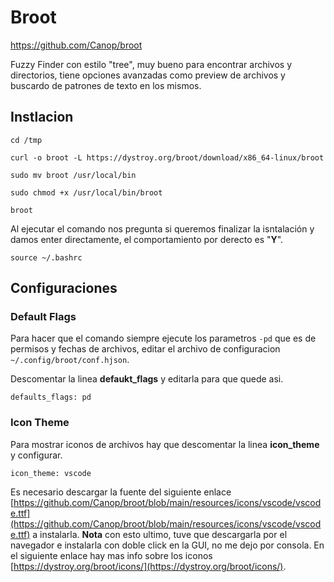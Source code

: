 # Broot

https://github.com/Canop/broot

Fuzzy Finder con estilo "tree", muy bueno para encontrar archivos y directorios, tiene opciones avanzadas como preview de archivos y buscardo de patrones de texto en los mismos.

## Instlacion

```shell
cd /tmp
```

```shell
curl -o broot -L https://dystroy.org/broot/download/x86_64-linux/broot
```

```shell
sudo mv broot /usr/local/bin
```

```shell
sudo chmod +x /usr/local/bin/broot
```

```shell
broot
```

Al ejecutar el comando nos pregunta si queremos finalizar la isntalación y damos enter directamente, el comportamiento por derecto es "**Y**".

```shell
source ~/.bashrc
```

## Configuraciones

### Default Flags

Para hacer que el comando siempre ejecute los parametros `-pd` que es de permisos y fechas de archivos, editar el archivo de configuracion `~/.config/broot/conf.hjson`.

Descomentar la linea **defaukt_flags** y editarla para que quede asi.

```text
defaults_flags: pd
```

### Icon Theme

Para mostrar iconos de archivos hay que descomentar la linea **icon_theme** y configurar.

```text
icon_theme: vscode
```

Es necesario descargar la fuente del siguiente enlace [https://github.com/Canop/broot/blob/main/resources/icons/vscode/vscode.ttf](https://github.com/Canop/broot/blob/main/resources/icons/vscode/vscode.ttf) a instalarla. **Nota** con esto ultimo, tuve que descargarla por el navegador e instalarla con doble click en la GUI, no me dejo por consola. En el siguiente enlace hay mas info sobre los iconos [https://dystroy.org/broot/icons/](https://dystroy.org/broot/icons/).